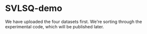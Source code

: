 # SVLSQ-demo
We have uploaded the four datasets first. We're sorting through the experimental code, which will be published later.

